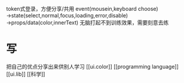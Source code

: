 token式登录，方便分享/共用
event(mousein,keyboard choose)
→state(select,normal,focus,loading,error,disable)
→props/data(color,innerText)
无脑打起不到训练效果，需要刻意去练
# 写
把自己的优点分享出来供别人学习
[[ui.color]]
[[programming language]]
[[ui.lib]]
[[科学]]